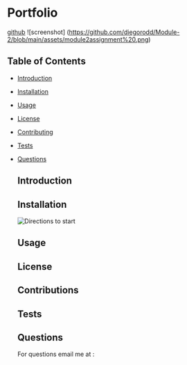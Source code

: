 # Portfolio
  [github](https://github.com/diegorodd/Module-2)
  ![screenshot] (https://github.com/diegorodd/Module-2/blob/main/assets/module2assignment%20.png)
  ## Table of Contents
* [Introduction](#introduction)
* [Installation](#installation)
* [Usage](#usage)
* [License](#license)
* [Contributing](#contributing)
* [Tests](#tests)
* [Questions](#questions)
  ## Introduction

  ## Installation
  ![Directions to start]()
  
  ## Usage
  
  ## License
  ## Contributions
  
  ## Tests
  
  ## Questions
  For questions email me at :
